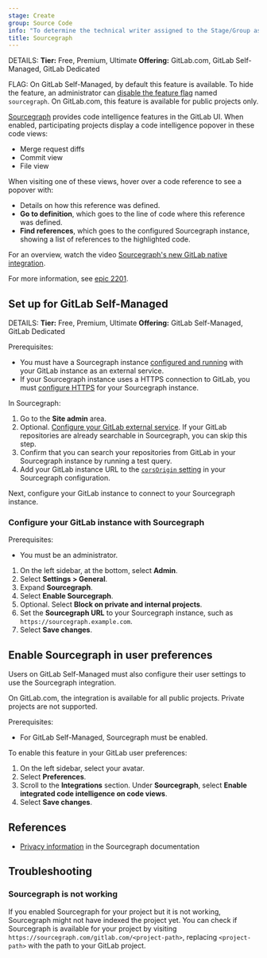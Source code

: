```yaml
---
stage: Create
group: Source Code
info: "To determine the technical writer assigned to the Stage/Group associated with this page, see https://handbook.gitlab.com/handbook/product/ux/technical-writing/#assignments"
title: Sourcegraph
---
```


DETAILS:
**Tier:** Free, Premium, Ultimate
**Offering:** GitLab.com, GitLab Self-Managed, GitLab Dedicated

FLAG:
On GitLab Self-Managed, by default this feature is available. To hide the feature,
an administrator can [disable the feature flag](../administration/feature_flags.md) named `sourcegraph`.
On GitLab.com, this feature is available for public projects only.

[Sourcegraph](https://sourcegraph.com) provides code intelligence features in the GitLab UI.
When enabled, participating projects display a code intelligence popover in
these code views:

- Merge request diffs
- Commit view
- File view

When visiting one of these views, hover over a code reference to see a popover with:

- Details on how this reference was defined.
- **Go to definition**, which goes to the line of code where this reference was defined.
- **Find references**, which goes to the configured Sourcegraph instance, showing a list of references to the highlighted code.

<i class="fa fa-youtube-play youtube" aria-hidden="true"></i>
For an overview, watch the video [Sourcegraph's new GitLab native integration](https://www.youtube.com/watch?v=LjVxkt4_sEA).
<!-- Video published on 2019-11-12 -->

For more information, see [epic 2201](https://gitlab.com/groups/gitlab-org/-/epics/2201).

## Set up for GitLab Self-Managed

DETAILS:
**Tier:** Free, Premium, Ultimate
**Offering:** GitLab Self-Managed, GitLab Dedicated

Prerequisites:

- You must have a Sourcegraph instance [configured and running](https://docs.sourcegraph.com/admin)
  with your GitLab instance as an external service.
- If your Sourcegraph instance uses a HTTPS connection to GitLab, you must
  [configure HTTPS](https://docs.sourcegraph.com/admin/http_https_configuration)
  for your Sourcegraph instance.

In Sourcegraph:

1. Go to the **Site admin** area.
1. Optional. [Configure your GitLab external service](https://sourcegraph.com/docs/admin/code_hosts/gitlab).
   If your GitLab repositories are already searchable in Sourcegraph, you can skip this step.
1. Confirm that you can search your repositories from GitLab in your Sourcegraph instance by running a test query.
1. Add your GitLab instance URL to the [`corsOrigin` setting](https://docs.sourcegraph.com/admin/config/site_config#corsOrigin)
   in your Sourcegraph configuration.

Next, configure your GitLab instance to connect to your Sourcegraph instance.

### Configure your GitLab instance with Sourcegraph

Prerequisites:

- You must be an administrator.

1. On the left sidebar, at the bottom, select **Admin**.
1. Select **Settings > General**.
1. Expand **Sourcegraph**.
1. Select **Enable Sourcegraph**.
1. Optional. Select **Block on private and internal projects**.
1. Set the **Sourcegraph URL** to your Sourcegraph instance, such as `https://sourcegraph.example.com`.
1. Select **Save changes**.

## Enable Sourcegraph in user preferences

Users on GitLab Self-Managed must also configure their user settings to use the
Sourcegraph integration.

On GitLab.com, the integration is available for all public projects.
Private projects are not supported.

Prerequisites:

- For GitLab Self-Managed, Sourcegraph must be enabled.

To enable this feature in your GitLab user preferences:

1. On the left sidebar, select your avatar.
1. Select **Preferences**.
1. Scroll to the **Integrations** section. Under **Sourcegraph**, select **Enable integrated code intelligence on code views**.
1. Select **Save changes**.

## References

- [Privacy information](https://sourcegraph.com/docs/integration/browser_extension/references/privacy) in the Sourcegraph documentation

## Troubleshooting

### Sourcegraph is not working

If you enabled Sourcegraph for your project but it is not working, Sourcegraph might not
have indexed the project yet. You can check if Sourcegraph is available for your project
by visiting `https://sourcegraph.com/gitlab.com/<project-path>`, replacing `<project-path>`
with the path to your GitLab project.
